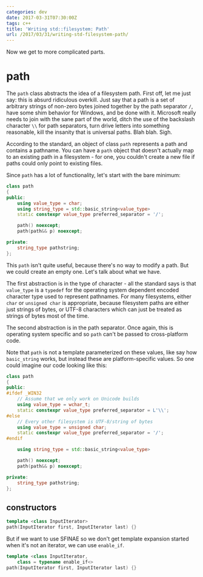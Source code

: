 ```yaml
---
categories: dev
date: 2017-03-31T07:30:00Z
tags: c++
title: 'Writing std::filesystem: Path'
url: /2017/03/31/writing-std-filesystem-path/
---
```


Now we get to more complicated parts.

# path

The `path` class abstracts the idea of a filesystem path. First off, let me just say: this is
absurd ridiculous overkill. Just say that a path is a set of arbitrary strings of non-zero bytes
joined together by the path separator `/`, have some shim behavior for Windows, and be done with
it. Microsoft really needs to join with the sane part of the world, ditch the use of the backslash
character `\\` for path separators, turn drive letters into something reasonable, kill the
insanity that is universal paths. Blah blah. Sigh.

According to the standard, an object of class `path` represents a path and contains a pathname.
You can have a `path` object that doesn't actually map to an existing path in a filesystem - for
one, you couldn't create a new file if paths could only point to existing files.

Since `path` has a lot of functionality, let's start with the bare minimum:

```c++
class path
{
public:
	using value_type = char;
	using string_type = std::basic_string<value_type>
	static constexpr value_type preferred_separator = '/';

	path() noexcept;
	path(path&& p) noexcept;

private:
	string_type pathstring;
};
```

This `path` isn't quite useful, because there's no way to modify a path. But we could create
an empty one. Let's talk about what we have.

The first abstraction is in the type of character - all the standard says is that `value_type`
is a `typedef` for the operating system dependent encoded character type used to represent
pathnames. For many filesystems, either `char` or `unsigned char` is appropriate, because
filesystem paths are either just strings of bytes, or UTF-8 characters which can just be
treated as strings of bytes most of the time.

The second abstraction is in the path separator. Once again, this is operating system
specific and so `path` can't be passed to cross-platform code.

Note that `path` is not a template parameterized on these values, like say how `basic_string`
works, but instead these are platform-specific values. So one could imagine our code looking
like this:

```c++
class path
{
public:
#ifdef _WIN32
	// Assume that we only work on Unicode builds
	using value_type = wchar_t;
	static constexpr value_type preferred_separator = L'\\';
#else
	// Every other filesystem is UTF-8/string of bytes
	using value_type = unsigned char;
	static constexpr value_type preferred_separator = '/';
#endif

	using string_type = std::basic_string<value_type>

	path() noexcept;
	path(path&& p) noexcept;

private:
	string_type pathstring;
};
```

## constructors

```c++
template <class InputIterator>
path(InputIterator first, InputIterator last) {}
```

But if we want to use SFINAE so we don't get template expansion started when it's not an iterator,
we can use `enable_if`.

```c++
template <class InputIterator,
	class = typename enable_if<>
path(InputIterator first, InputIterator last) {}
```
